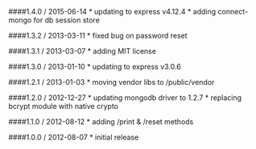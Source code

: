 ####1.4.0 / 2015-06-14
	* updating to express v4.12.4
	* adding connect-mongo for db session store 

####1.3.2 / 2013-03-11
	* fixed bug on password reset

####1.3.1 / 2013-03-07
	* adding MIT license

####1.3.0 / 2013-01-10
	* updating to express v3.0.6

####1.2.1 / 2013-01-03
	* moving vendor libs to /public/vendor

####1.2.0 / 2012-12-27
    * updating mongodb driver to 1.2.7
    * replacing bcrypt module with native crypto

####1.1.0 / 2012-08-12
    * adding /print & /reset methods

####1.0.0 / 2012-08-07
    * initial release

